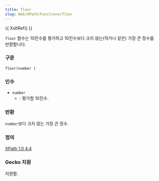 ```yaml
---
title: floor
slug: Web/XPath/Functions/floor
---
```


{{ XsltRef() }}

`floor` 함수는 10진수를 평가하고 10진수보다 크지 않는(작거나 같은) 가장 큰 정수를 반환합니다.

### 구문

```
floor(number )
```

### 인수

- `number`
  - : 평가할 10진수.

### 반환

`number`보다 크지 않는 가장 큰 정수.

### 정의

[XPath 1.0 4.4](http://www.w3.org/TR/xpath#function-floor)

### Gecko 지원

지원함.
